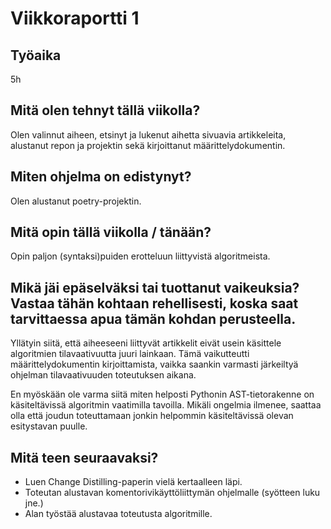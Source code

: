 # Viikkoraportti 1

## Työaika

5h

## Mitä olen tehnyt tällä viikolla?

Olen valinnut aiheen, etsinyt ja lukenut aihetta sivuavia artikkeleita, alustanut repon ja projektin sekä kirjoittanut määrittelydokumentin.

## Miten ohjelma on edistynyt?

Olen alustanut poetry-projektin.

## Mitä opin tällä viikolla / tänään?

Opin paljon (syntaksi)puiden erotteluun liittyvistä algoritmeista.

## Mikä jäi epäselväksi tai tuottanut vaikeuksia? Vastaa tähän kohtaan rehellisesti, koska saat tarvittaessa apua tämän kohdan perusteella.

Yllätyin siitä, että aiheeseeni liittyvät artikkelit eivät usein käsittele algoritmien tilavaativuutta juuri lainkaan. Tämä vaikutteutti määrittelydokumentin kirjoittamista, vaikka saankin varmasti järkeiltyä ohjelman tilavaativuuden toteutuksen aikana. 

En myöskään ole varma siitä miten helposti Pythonin AST-tietorakenne on käsiteltävissä algoritmin vaatimilla tavoilla. Mikäli ongelmia ilmenee, saattaa olla että joudun toteuttamaan jonkin helpommin käsiteltävissä olevan esitystavan puulle.

## Mitä teen seuraavaksi?

- Luen Change Distilling-paperin vielä kertaalleen läpi.
- Toteutan alustavan komentorivikäyttöliittymän ohjelmalle (syötteen luku jne.)
- Alan työstää alustavaa toteutusta algoritmille.
